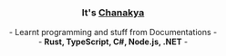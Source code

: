 <h3 align="center">
 It's <a href="https://chanakya-is-awesome.me" title="This is my website link. Click!">Chanakya</a>
</h3>

<p align="center">
 - Learnt programming and stuff from Documentations -<br/>
 - <b>Rust, TypeScript, C#, Node.js, .NET</b> -<br/>
</p>

